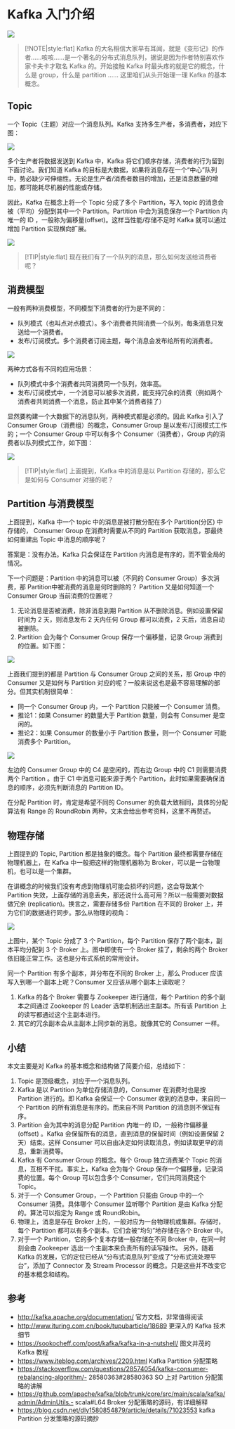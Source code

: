 

# Kafka 入门介绍

![](./cover.png)

> [!NOTE|style:flat]
> Kafka 的大名相信大家早有耳闻，就是《变形记》的作者……咳咳……是一个著名的分布式消息队列，据说是因为作者特别喜欢作家卡夫卡才取名 Kafka 的。开始接触 Kafka 时最头疼的就是它的概念，什么是 group，什么是 partition …… 这里咱们从头开始理一理 Kafka 的基本概念。


## Topic


一个 Topic（主题）对应一个消息队列。Kafka 支持多生产者，多消费者，对应下图：

![](./1.svg)

多个生产者将数据发送到 Kafka 中，Kafka 将它们顺序存储，消费者的行为留到下面讨论。我们知道 Kafka 的目标是大数据，如果将消息存在一个“中心”队列中，势必缺少可伸缩性。无论是生产者/消费者数目的增加，还是消息数量的增加，都可能耗尽机器的性能或存储。

因此，Kafka 在概念上将一个 Topic 分成了多个 Partition，写入 topic 的消息会被（平均）分配到其中一个 Partition。Partition 中会为消息保存一个 Partition 内唯一的 ID ，一般称为偏移量(offset)。这样当性能/存储不足时 Kafka 就可以通过增加 Partition 实现横向扩展。

![](./2.svg)

> [!TIP|style:flat]
> 现在我们有了一个队列的消息，那么如何发送给消费者呢？

## 消费模型

一般有两种消费模型，不同模型下消费者的行为是不同的：

- 队列模式（也叫点对点模式）。多个消费者共同消费一个队列，每条消息只发送给一个消费者。
- 发布/订阅模式。多个消费者订阅主题，每个消息会发布给所有的消费者。

![](./3.svg)

两种方式各有不同的应用场景：

- 队列模式中多个消费者共同消费同一个队列，效率高。
- 发布/订阅模式中，一个消息可以被多次消费，能支持冗余的消费（例如两个消费者共同消费一个消息，防止其中某个消费者挂了）


显然要构建一个大数据下的消息队列，两种模式都是必须的。因此 Kafka 引入了 Consumer Group（消费组）的概念，Consumer Group 是以发布/订阅模式工作的；一个 Consumer Group 中可以有多个 Consumer（消费者），Group 内的消费者以队列模式工作，如下图：


![](./4.svg)

> [!TIP|style:flat]
> 上面提到，Kafka 中的消息是以 Partition 存储的，那么它是如何与 Consumer 对接的呢？


## Partition 与消费模型

上面提到，Kafka 中一个 topic 中的消息是被打散分配在多个 Partition(分区) 中存储的， Consumer Group 在消费时需要从不同的 Partition 获取消息，那最终如何重建出 Topic 中消息的顺序呢？

答案是：没有办法。Kafka 只会保证在 Partition 内消息是有序的，而不管全局的情况。

下一个问题是：Partition 中的消息可以被（不同的 Consumer Group）多次消费，那 Partition中被消费的消息是何时删除的？ Partition 又是如何知道一个 Consumer Group 当前消费的位置呢？

1. 无论消息是否被消费，除非消息到期 Partition 从不删除消息。例如设置保留时间为 2 天，则消息发布 2 天内任何 Group 都可以消费，2 天后，消息自动被删除。
2. Partition 会为每个 Consumer Group 保存一个偏移量，记录 Group 消费到的位置。如下图：

![](./5.svg)


上面我们提到的都是 Partition 与 Consumer Group 之间的关系，那 Group 中的 Consumer 又是如何与 Partition 对应的呢？一般来说这也是最不容易理解的部分。但其实机制很简单：

- 同一个 Consumer Group 内，一个 Partition 只能被一个 Consumer 消费。
- 推论1：如果 Consumer 的数量大于 Partition 数量，则会有 Consumer 是空闲的。
- 推论2：如果 Consumer 的数量小于 Partition 数量，则一个 Consumer 可能消费多个 Partition。

![](./6.svg)

左边的 Consumer Group 中的 C4 是空闲的，而右边 Group 中的 C1 则需要消费两个 Partition 。由于 C1 中消息可能来源于两个 Partition，此时如果需要确保消息的顺序，必须先判断消息的 Partition ID。

在分配 Partition 时，肯定是希望不同的 Consumer 的负载大致相同，具体的分配算法有 Range 的 RoundRobin 两种，文末会给出参考资料，这里不再赘述。


## 物理存储


上面提到的 Topic, Partition 都是抽象的概念。每个 Partition 最终都需要存储在物理机器上，在 Kafka 中一般把这样的物理机器称为 Broker，可以是一台物理机，也可以是一个集群。

在讲概念的时候我们没有考虑到物理机可能会损坏的问题，这会导致某个 Partition 失效，上面存储的消息丢失，那还说什么高可用？所以一般需要对数据做冗余 (replication)。换言之，需要存储多份 Partition 在不同的 Broker 上，并为它们的数据进行同步。那么从物理的视角：

![](./7.svg)

上图中，某个 Topic 分成了 3 个 Partition，每个 Partition 保存了两个副本，副本平均分配到 3 个 Broker 上。图中即使有一个 Broker 挂了，剩余的两个 Broker 依旧能正常工作。这也是分布式系统的常用设计。

同一个 Partition 有多个副本，并分布在不同的 Broker 上，那么 Producer 应该写入到哪一个副本上呢？Consumer 又应该从哪个副本上读取呢？

1. Kafka 的各个 Broker 需要与 Zookeeper 进行通信，每个 Partition 的多个副本之间通过 Zookeeper 的 Leader 选举机制选出主副本。所有该 Partition 上的读写都通过这个主副本进行。
2. 其它的冗余副本会从主副本上同步新的消息。就像其它的 Consumer 一样。


## 小结

本文主要是对 Kafka 的基本概念和结构做了简要介绍，总结如下：

1. Topic 是顶级概念，对应于一个消息队列。
2. Kafka 是以 Partition 为单位存储消息的，Consumer 在消费时也是按 Partition 进行的。即 Kafka 会保证一个 Consumer 收到的消息中，来自同一个 Partition 的所有消息是有序的。而来自不同 Partition 的消息则不保证有序。
3. Partition 会为其中的消息分配 Partition 内唯一的 ID，一般称作偏移量(offset) 。Kafka 会保留所有的消息，直到消息的保留时间（例如设置保留 2 天）结束。这样 Consumer 可以自由决定如何读取消息，例如读取更早的消息，重新消费等。
4. Kafka 有 Consumer Group 的概念。每个 Group 独立消费某个 Topic 的消息，互相不干扰。事实上，Kafka 会为每个 Group 保存一个偏移量，记录消费的位置。每个 Group 可以包含多个 Consumer，它们共同消费这个 Topic。
5. 对于一个 Consumer Group，一个 Partition 只能由 Group 中的一个 Consumer 消费。具体哪个 Consumer 监听哪个 Partition 是由 Kafka 分配的。算法可以指定为 Range 或 RoundRobin。
6. 物理上，消息是存在 Broker 上的，一般对应为一台物理机或集群。存储时，每个 Partition 都可以有多个副本。它们会被“均匀”地存储在各个 Broker 中。
7. 对于一个 Partition，它的多个复本存储一般存储在不同 Broker 中，在同一时刻会由 Zookeeper 选出一个主副本来负责所有的读写操作。
另外，随着 Kafka 的发展，它的定位已经从“分布式消息队列”变成了“分布式流处理平台”，添加了 Connector 及 Stream Processor 的概念。只是这些并不改变它的基本概念和结构。


## 参考
- http://kafka.apache.org/documentation/ 官方文档，非常值得阅读
- http://www.ituring.com.cn/book/tupubarticle/18689 更深入的 Kafka 技术细节
- https://sookocheff.com/post/kafka/kafka-in-a-nutshell/ 图文并茂的 Kafka 教程
- https://www.iteblog.com/archives/2209.html Kafka Partition 分配策略
- https://stackoverflow.com/questions/28574054/kafka-consumer-rebalancing-algorithm/- 28580363#28580363 SO 上对 Partition 分配策略的讲解
- https://github.com/apache/kafka/blob/trunk/core/src/main/scala/kafka/admin/AdminUtils.- scala#L64 Broker 分配策略的源码，有详细解释
- https://blog.csdn.net/dly1580854879/article/details/71023553 kafka Partition 分发策略的源码摘抄